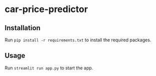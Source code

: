 # car-price-predictor

## Installation
Run `pip install -r requirements.txt` to install the required packages.

## Usage
Run `streamlit run app.py` to start the app.
